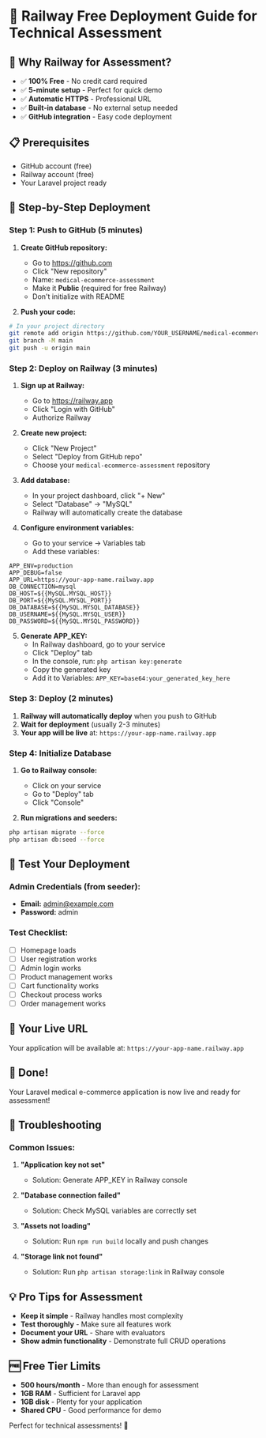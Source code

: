 # 🚀 Railway Free Deployment Guide for Technical Assessment

## 🎯 Why Railway for Assessment?
- ✅ **100% Free** - No credit card required
- ✅ **5-minute setup** - Perfect for quick demo
- ✅ **Automatic HTTPS** - Professional URL
- ✅ **Built-in database** - No external setup needed
- ✅ **GitHub integration** - Easy code deployment

## 📋 Prerequisites
- GitHub account (free)
- Railway account (free)
- Your Laravel project ready

## 🚀 Step-by-Step Deployment

### Step 1: Push to GitHub (5 minutes)

1. **Create GitHub repository:**
   - Go to https://github.com
   - Click "New repository"
   - Name: `medical-ecommerce-assessment`
   - Make it **Public** (required for free Railway)
   - Don't initialize with README

2. **Push your code:**
```bash
# In your project directory
git remote add origin https://github.com/YOUR_USERNAME/medical-ecommerce-assessment.git
git branch -M main
git push -u origin main
```

### Step 2: Deploy on Railway (3 minutes)

1. **Sign up at Railway:**
   - Go to https://railway.app
   - Click "Login with GitHub"
   - Authorize Railway

2. **Create new project:**
   - Click "New Project"
   - Select "Deploy from GitHub repo"
   - Choose your `medical-ecommerce-assessment` repository

3. **Add database:**
   - In your project dashboard, click "+ New"
   - Select "Database" → "MySQL"
   - Railway will automatically create the database

4. **Configure environment variables:**
   - Go to your service → Variables tab
   - Add these variables:

```env
APP_ENV=production
APP_DEBUG=false
APP_URL=https://your-app-name.railway.app
DB_CONNECTION=mysql
DB_HOST=${{MySQL.MYSQL_HOST}}
DB_PORT=${{MySQL.MYSQL_PORT}}
DB_DATABASE=${{MySQL.MYSQL_DATABASE}}
DB_USERNAME=${{MySQL.MYSQL_USER}}
DB_PASSWORD=${{MySQL.MYSQL_PASSWORD}}
```

5. **Generate APP_KEY:**
   - In Railway dashboard, go to your service
   - Click "Deploy" tab
   - In the console, run: `php artisan key:generate`
   - Copy the generated key
   - Add it to Variables: `APP_KEY=base64:your_generated_key_here`

### Step 3: Deploy (2 minutes)

1. **Railway will automatically deploy** when you push to GitHub
2. **Wait for deployment** (usually 2-3 minutes)
3. **Your app will be live** at: `https://your-app-name.railway.app`

### Step 4: Initialize Database

1. **Go to Railway console:**
   - Click on your service
   - Go to "Deploy" tab
   - Click "Console"

2. **Run migrations and seeders:**
```bash
php artisan migrate --force
php artisan db:seed --force
```

## 🧪 Test Your Deployment

### Admin Credentials (from seeder):
- **Email:** admin@example.com
- **Password:** admin

### Test Checklist:
- [ ] Homepage loads
- [ ] User registration works
- [ ] Admin login works
- [ ] Product management works
- [ ] Cart functionality works
- [ ] Checkout process works
- [ ] Order management works

## 📱 Your Live URL
Your application will be available at:
`https://your-app-name.railway.app`

## 🎉 Done!
Your Laravel medical e-commerce application is now live and ready for assessment!

## 🔧 Troubleshooting

### Common Issues:
1. **"Application key not set"**
   - Solution: Generate APP_KEY in Railway console

2. **"Database connection failed"**
   - Solution: Check MySQL variables are correctly set

3. **"Assets not loading"**
   - Solution: Run `npm run build` locally and push changes

4. **"Storage link not found"**
   - Solution: Run `php artisan storage:link` in Railway console

## 💡 Pro Tips for Assessment
- **Keep it simple** - Railway handles most complexity
- **Test thoroughly** - Make sure all features work
- **Document your URL** - Share with evaluators
- **Show admin functionality** - Demonstrate full CRUD operations

## 🆓 Free Tier Limits
- **500 hours/month** - More than enough for assessment
- **1GB RAM** - Sufficient for Laravel app
- **1GB disk** - Plenty for your application
- **Shared CPU** - Good performance for demo

Perfect for technical assessments! 🎯
